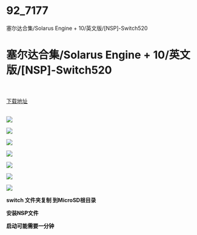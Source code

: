 # 92_7177
塞尔达合集/Solarus Engine + 10/英文版/[NSP]-Switch520
# 塞尔达合集/Solarus Engine + 10/英文版/[NSP]-Switch520
 <br/></br>
[下载地址](https://www.switch520.cc/article/7177 "下载地址")
<br/></br>

<p><span><strong><img src="https://www.switch520.cc/muke_img/upload_art_editor_20201106-1_f79683de733db4546e3be379560aaeba.jpg"></strong></span></p>
<p><span><strong><img src="https://www.switch520.cc/muke_img/upload_art_editor_20201106-1_bfa79eef2b88e8a5d54879dae6eb3dd5.jpg"></strong></span></p>
<p><span><strong><img src="https://www.switch520.cc/muke_img/upload_art_editor_20201106-1_037d6ecb14f2d8e98d5917a0a0925333.jpg"></strong></span></p>
<p><span><strong><img src="https://www.switch520.cc/muke_img/upload_art_editor_20201106-1_f5e8687ba7f729587b41d02805f18747.jpg"></strong></span></p>
<p><span><strong><img src="https://www.switch520.cc/muke_img/upload_art_editor_20201106-1_0d7d95eaac0e9c49da003ee89553c9e7.jpg"></strong></span></p>
<p><span><strong><img src="https://www.switch520.cc/muke_img/upload_art_editor_20201106-1_eeadfa03487ba8e6b6a39f3a3b81ac8b.jpg"></strong></span></p>
<p><span><strong><img src="https://www.switch520.cc/muke_img/upload_art_editor_20201106-1_c88174fe7f27889ca788cb46e161a2e5.jpg"></strong></span></p>
<p></p>
<p><span><strong>switch 文件夹复制 到MicroSD根目录</strong></span></p>
<p><span><strong><span style="text-align: center">安装</span></strong><strong><span style="text-align: center"></span></strong><strong><font color="#0a0a0a" face="Helvetica Neue, Helvetica, Roboto, Arial, sans-serif"><span>NSP文件</span></font></strong></span></p>
<p><span><strong><font color="#0a0a0a" face="Helvetica Neue, Helvetica, Roboto, Arial, sans-serif"><span>启动可能需要一分钟</span></font></strong></span></p>
<p><span><strong><font color="#0a0a0a" face="Helvetica Neue, Helvetica, Roboto, Arial, sans-serif"><span><br></span></font></strong></span></p>
<p><span><strong><font color="#0a0a0a" face="Helvetica Neue, Helvetica, Roboto, Arial, sans-serif"><span><br></span></font></strong></span></p>
